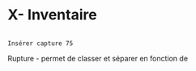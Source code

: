 # X- Inventaire

```{note}

Insérer capture 75

```


Rupture - permet de classer et séparer en fonction de